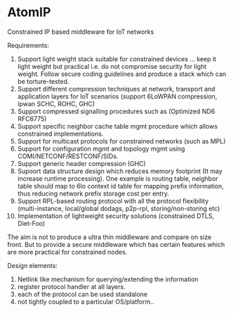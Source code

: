 # AtomIP
Constrained IP based middleware for IoT networks

Requirements:
1. Support light weight stack suitable for constrained devices ... keep it light weight but practical i.e. do not compromise security for light weight. Follow secure coding guidelines and produce a stack which can be torture-tested.
2. Support different compression techniques at network, transport and application layers for IoT scenarios (support 6LoWPAN compression, lpwan SCHC, ROHC, GHC)
3. Support compressed signalling procedures such as (Optimized ND6 RFC6775)
4. Support specific neighbor cache table mgmt procedure which allows constrained implementations.
5. Support for multicast protocols for constrained networks (such as MPL)
6. Support for configuration mgmt and topology mgmt using COMI/NETCONF/RESTCONF/SIDs.
7. Support generic header compression (GHC)
8. Supoort data structure design which reduces memory footprint (It may increase runtime processing). One example is routing table, neighbor table should map to 6lo context id table for mapping prefix information, thus reducing network prefix storage cost per entry.
9. Support RPL-based routing protocol with all the protocol flexibility (multi-instance, local/global dodags, p2p-rpl, storing/non-storing etc)
10. Implementation of lightweight security solutions (constrained DTLS, Diet-Foo)

The aim is not to produce a ultra thin middleware and compare on size front. But to provide a secure middleware which has certain features which are more practical for constrained nodes.

Design elements:
1. Netlink like mechanism for querying/extending the information
2. register protocol handler at all layers.
3. each of the protocol can be used standalone
4. not tightly coupled to a particular OS/platform..
